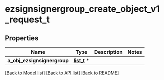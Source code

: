 # ezsignsignergroup_create_object_v1_request_t

## Properties
Name | Type | Description | Notes
------------ | ------------- | ------------- | -------------
**a_obj_ezsignsignergroup** | [**list_t**](ezsignsignergroup_request_compound.md) \* |  | 

[[Back to Model list]](../README.md#documentation-for-models) [[Back to API list]](../README.md#documentation-for-api-endpoints) [[Back to README]](../README.md)


